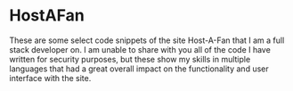 # HostAFan
These are some select code snippets of the site Host-A-Fan that I am a full stack developer on. I am unable to share with you all of the code I have written for security purposes, but these show my skills in multiple languages that had a great overall impact on the functionality and user interface with the site.
